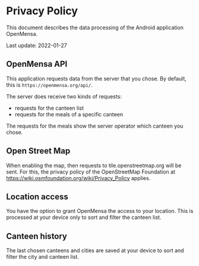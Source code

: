 # Privacy Policy

This document describes the data processing of the Android application OpenMensa.

Last update: 2022-01-27

## OpenMensa API

This application requests data from the server that you chose. By default,
this is ``https://openmensa.org/api/``.

The server does receive two kinds of requests:

- requests for the canteen list
- requests for the meals of a specific canteen

The requests for the meals show the server operator which canteen you chose.

## Open Street Map

When enabling the map, then requests to tile.openstreetmap.org will be sent.
For this, the privacy policy of the OpenStreetMap Foundation at
<https://wiki.osmfoundation.org/wiki/Privacy_Policy> applies.

## Location access

You have the option to grant OpenMensa the access to your location. This is
processed at your device only to sort and filter the canteen list.

## Canteen history

The last chosen canteens and cities are saved at your device to sort
and filter the city and canteen list.
